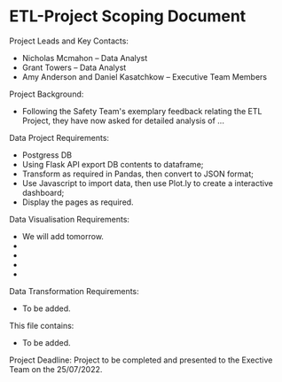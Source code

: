 # ETL-Project Scoping Document

Project Leads and Key Contacts:
- Nicholas Mcmahon – Data Analyst
- Grant Towers – Data Analyst
- Amy Anderson and Daniel Kasatchkow – Executive Team Members

Project Background:
- Following the Safety Team's exemplary feedback relating the ETL Project, they have now asked for detailed analysis of ...


Data Project Requirements:

- Postgress DB
- Using Flask API export DB contents to dataframe; 
- Transform as required in Pandas, then convert to JSON format;
- Use Javascript to import data, then use Plot.ly to create a interactive dashboard;
- Display the pages as required. 


Data Visualisation Requirements: 
- We will add tomorrow. 
- 
- 
- 
- 


Data Transformation Requirements:
- To be added.


This file contains:
- To be added. 


Project Deadline:
Project to be completed and presented to the Exective Team on the 25/07/2022.





